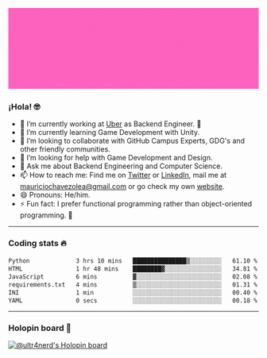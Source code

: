 ![Banner](banner.gif)

### ¡Hola! 🤓

- 🔭 I’m currently working at [Uber](https://uber.com) as Backend Engineer. 🚗
- 🌱 I’m currently learning Game Development with Unity.
- 👯 I’m looking to collaborate with GitHub Campus Experts, GDG's and other friendly communities.
- 🤔 I’m looking for help with Game Development and Design.
- 💬 Ask me about Backend Engineering and Computer Science.
- 📫 How to reach me: Find me on [Twitter](https://twitter.com/ultr4nerd) or [LinkedIn](https://www.linkedin.com/in/ultr4nerd), mail me at [mauriciochavezolea@gmail.com](mailto:mauriciochavezolea@gmail.com) or go check my own [website](https://mauriciochavez.dev).
- 😄 Pronouns: He/him. 
- ⚡ Fun fact: I prefer functional programming rather than object-oriented programming. 🤭
---

### Coding stats 🔥

<!--START_SECTION:waka-->

```text
Python             3 hrs 10 mins   ███████████████▒░░░░░░░░░   61.10 %
HTML               1 hr 48 mins    ████████▓░░░░░░░░░░░░░░░░   34.81 %
JavaScript         6 mins          ▓░░░░░░░░░░░░░░░░░░░░░░░░   02.08 %
requirements.txt   4 mins          ▒░░░░░░░░░░░░░░░░░░░░░░░░   01.31 %
INI                1 min           ░░░░░░░░░░░░░░░░░░░░░░░░░   00.40 %
YAML               0 secs          ░░░░░░░░░░░░░░░░░░░░░░░░░   00.18 %
```

<!--END_SECTION:waka-->

---

### Holopin board 🦖

[![@ultr4nerd's Holopin board](https://holopin.me/ultr4nerd)](https://holopin.io/@ultr4nerd)
